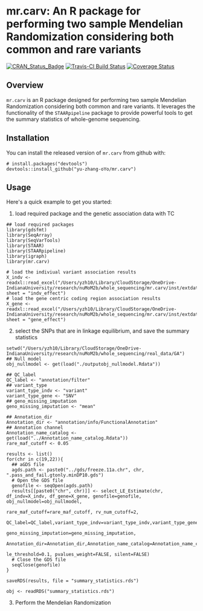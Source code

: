 # mr.carv: An R package for performing two sample Mendelian Randomization considering both common and rare variants

[![CRAN_Status_Badge](http://www.r-pkg.org/badges/version/mr.carv)](https://cran.r-project.org/package=mr.carv)
[![Travis-CI Build Status](https://travis-ci.org/yourusername/mr.carv.svg?branch=master)](https://travis-ci.org/yourusername/mr.carv)
[![Coverage Status](https://img.shields.io/codecov/c/github/yourusername/mr.carv/master.svg)](https://codecov.io/github/yourusername/mr.carv?branch=master)

## Overview

`mr.carv` is an R package designed for performing two sample Mendelian Randomization considering both common and rare variants. It leverages the functionality of the `STAARpipeline` package to provide powerful tools to get the summary statistics of whole-genome sequencing.

## Installation

You can install the released version of `mr.carv` from github with:

```
# install.packages("devtools")
devtools::install_github("yu-zhang-oYo/mr.carv")
```

## Usage

Here's a quick example to get you started:

1. load required package and the genetic association data with TC

```
## load required packages
library(gdsfmt)
library(SeqArray)
library(SeqVarTools)
library(STAAR)
library(STAARpipeline)
library(igraph)
library(mr.carv)

# load the indiviual variant association results
X_indv <- readxl::read_excel("/Users/yzh10/Library/CloudStorage/OneDrive-IndianaUniversity/research/nuMoM2b/whole_sequencing/mr.carv/inst/extdata/TC_CHR19.xlsx", sheet = "indv_effect")
# load the gene centric coding region association results
X_gene <- readxl::read_excel("/Users/yzh10/Library/CloudStorage/OneDrive-IndianaUniversity/research/nuMoM2b/whole_sequencing/mr.carv/inst/extdata/TC_CHR19.xlsx", sheet = "gene_effect")

```

2. select the SNPs that are in linkage equilibrium, and save the summary statistics
```
setwd("/Users/yzh10/Library/CloudStorage/OneDrive-IndianaUniversity/research/nuMoM2b/whole_sequencing/real_data/GA")
## Null model
obj_nullmodel <- get(load("./outputobj_nullmodel.Rdata"))

## QC_label
QC_label <- "annotation/filter"
## variant_type
variant_type_indv <- "variant"
variant_type_gene <- "SNV"
## geno_missing_imputation
geno_missing_imputation <- "mean"

## Annotation_dir
Annotation_dir <- "annotation/info/FunctionalAnnotation"
## Annotation channel
Annotation_name_catalog <- get(load("../Annotation_name_catalog.Rdata"))
rare_maf_cutoff <- 0.05

results <- list()
for(chr in c(19,22)){
  ## aGDS file
  agds.path <- paste0("../gds/freeze.11a.chr", chr, ".pass_and_fail.gtonly.minDP10.gds")
  # Open the GDS file
  genofile <- seqOpen(agds.path)
  results[[paste0("chr", chr)]] <- select_LE_Estimate(chr, df_indv=X_indv, df_gene=X_gene, genofile=genofile, obj_nullmodel=obj_nullmodel, 
                                                      rare_maf_cutoff=rare_maf_cutoff, rv_num_cutoff=2,
                                                      QC_label=QC_label,variant_type_indv=variant_type_indv,variant_type_gene=variant_type_gene,
                                                      geno_missing_imputation=geno_missing_imputation,
                                                      Annotation_dir=Annotation_dir,Annotation_name_catalog=Annotation_name_catalog,
                                                      le_threshold=0.1, pvalues_weight=FALSE, silent=FALSE)
  # Close the GDS file
  seqClose(genofile)
}

saveRDS(results, file = "summary_statistics.rds")

obj <- readRDS("summary_statistics.rds")
```



3. Perform the Mendelian Randomization

```

  
                 
```



